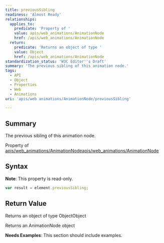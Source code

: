 ```yaml
---
title: previousSibling
readiness: 'Almost Ready'
relationships:
  applies_to:
    predicate: 'Property of '
    value: apis/web_animations/AnimationNode
    href: /apis/web_animations/AnimationNode
  return:
    predicate: 'Returns an object of type '
    value: Object
    href: /apis/web_animations/AnimationNode
standardization_status: 'W3C Editor''s Draft'
summary: 'The previous sibling of this animation node.'
tags:
  - API
  - Object
  - Properties
  - Web
  - Animations
uri: 'apis/web animations/AnimationNode/previousSibling'

---
```

## <span>Summary</span>

The previous sibling of this animation node.

Property of [apis/web\_animations/AnimationNode](/apis/web_animations/AnimationNode)[apis/web\_animations/AnimationNode](/apis/web_animations/AnimationNode)

## <span>Syntax</span>

**Note**: This property is read-only.

``` js
var result = element.previousSibling;
```

## <span>Return Value</span>

Returns an object of type ObjectObject

Returns an AnimationNode object

**Needs Examples**: This section should include examples.

